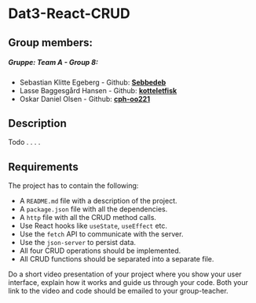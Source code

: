 # Dat3-React-CRUD

## Group members:

##### Gruppe: _Team A - Group 8:_

- Sebastian Klitte Egeberg - Github: **[Sebbedeb](https://github.com/Sebbedeb)**
- Lasse Baggesgård Hansen - Github: **[kotteletfisk](https://github.com/kotteletfisk)**
- Oskar Daniel Olsen - Github: **[cph-oo221](https://github.com/cph-oo221)**

## Description

Todo . . . .

## Requirements

The project has to contain the following:

- A `README.md` file with a description of the project.
- A `package.json` file with all the dependencies.
- A `http` file with all the CRUD method calls.
- Use React hooks like `useState`, `useEffect` etc.
- Use the `fetch` API to communicate with the server.
- Use the `json-server` to persist data.
- All four CRUD operations should be implemented.
- All CRUD functions should be separated into a separate file.

Do a short video presentation of your project where you show your user interface, explain how it works and guide us through your code. Both your link to the video and code should be emailed to your group-teacher.
